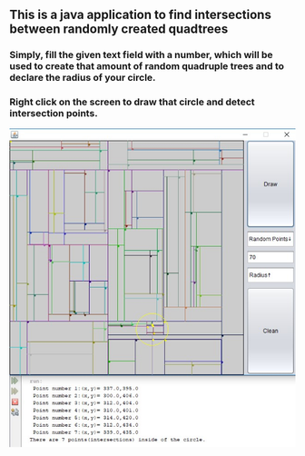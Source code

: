 ## This is a java application to find intersections between randomly created quadtrees
### Simply, fill the given text field with a number, which will be used to create that amount of random quadruple trees and to declare the radius of your circle. 
### Right click on the screen to draw that circle and detect intersection points. 

![resim](https://github.com/ouerten/quadtrees-intersections/blob/master/QuadtreeIntersections/Screenshot_2.jpg?raw=true)
